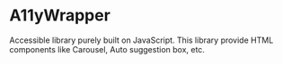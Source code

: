 # A11yWrapper
Accessible library purely built on JavaScript. This library provide HTML components like Carousel, Auto suggestion box, etc.
